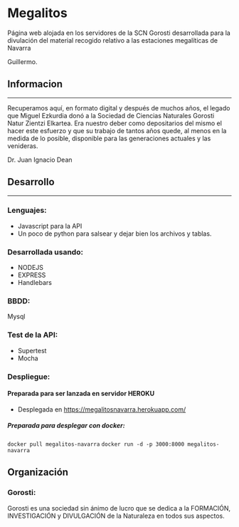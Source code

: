 # Megalitos

Página web alojada en los servidores de la SCN Gorosti desarrollada para la divulación del material recogido relativo a las estaciones megalíticas de Navarra

Guillermo.

## Informacion
---

Recuperamos aquí, en formato digital y después de muchos años, el legado que Miguel Ezkurdia donó a la Sociedad de Ciencias Naturales Gorosti Natur Zientzi Elkartea.
Era nuestro deber como depositarios del mismo el hacer este esfuerzo y que su trabajo de tantos años quede, al menos en la medida de lo posible, disponible para las generaciones actuales y las venideras.

Dr. Juan Ignacio Dean

## Desarrollo
---

### Lenguajes:

* Javascript para la API
* Un poco de python para salsear y dejar bien los archivos y tablas.

### Desarrollada usando:

* NODEJS
* EXPRESS
* Handlebars

### BBDD:

Mysql

### Test de la API:

* Supertest
*  Mocha

### Despliegue:

#### Preparada para ser lanzada en servidor HEROKU

* Desplegada en https://megalitosnavarra.herokuapp.com/

##### Preparada para desplegar con docker:

`docker pull megalitos-navarra`
`docker run -d -p 3000:8000 megalitos-navarra`

## Organización

### Gorosti: 

Gorosti es una sociedad sin ánimo de lucro que se dedica a la FORMACIÓN, INVESTIGACIÓN y DIVULGACIÓN de la Naturaleza en todos sus aspectos.

